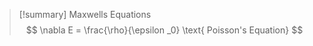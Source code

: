 

>[!summary] Maxwells Equations
$$ \nabla E = \frac{\rho}{\epsilon _0} \text{                     Poisson's Equation}  $$  

